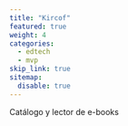 ```yaml
---
title: "Kircof"
featured: true
weight: 4
categories:
  - edtech
  - mvp
skip_link: true
sitemap:
  disable: true
---
```


Catálogo y lector de e-books
<!--more-->
